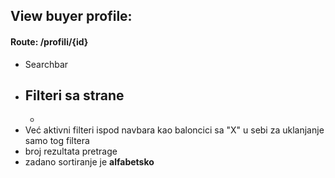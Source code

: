 ## View buyer profile:
#### Route: /profili/{id}

- Searchbar
- Filteri sa strane
	-
	-
- Već aktivni filteri ispod navbara kao baloncici sa "X" u sebi za uklanjanje samo tog filtera
- broj rezultata pretrage
- zadano sortiranje je **alfabetsko**